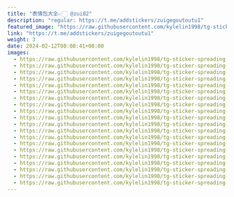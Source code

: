 ```yaml
---
title: "表情包大全👉🏻 @zui82"
description: "regular: https://t.me/addstickers/zuigegoutoutu1"
featured_image: "https://raw.githubusercontent.com/kylelin1998/tg-sticker-spreading-worldwide-images/main/img/8dff831e-0329-41c2-98e4-b54dd6783510.jpg"
link: "https://t.me/addstickers/zuigegoutoutu1"
weight: 3
date: 2024-02-12T08:08:41+08:00
images:
  - https://raw.githubusercontent.com/kylelin1998/tg-sticker-spreading-worldwide-images/main/img/8dff831e-0329-41c2-98e4-b54dd6783510.jpg
  - https://raw.githubusercontent.com/kylelin1998/tg-sticker-spreading-worldwide-images/main/img/5e3f05fd-0682-4a11-ad29-c9bad5257c5c.jpg
  - https://raw.githubusercontent.com/kylelin1998/tg-sticker-spreading-worldwide-images/main/img/0bd9aba4-a64e-451b-9127-145ec6488b28.jpg
  - https://raw.githubusercontent.com/kylelin1998/tg-sticker-spreading-worldwide-images/main/img/8f17b030-2e9d-47cb-b206-4ab63739d28b.jpg
  - https://raw.githubusercontent.com/kylelin1998/tg-sticker-spreading-worldwide-images/main/img/e45eb946-a9f1-497d-8e99-c3fa7f4d8805.jpg
  - https://raw.githubusercontent.com/kylelin1998/tg-sticker-spreading-worldwide-images/main/img/4fea3d61-089c-4887-bf75-93fc388161d4.jpg
  - https://raw.githubusercontent.com/kylelin1998/tg-sticker-spreading-worldwide-images/main/img/b2054395-ad81-4de3-9cc2-302422d6b040.jpg
  - https://raw.githubusercontent.com/kylelin1998/tg-sticker-spreading-worldwide-images/main/img/e4a6c822-a815-4184-bc32-15efb25a8b11.jpg
  - https://raw.githubusercontent.com/kylelin1998/tg-sticker-spreading-worldwide-images/main/img/bd70272c-e4ac-4743-bda3-55871f2a55c0.jpg
  - https://raw.githubusercontent.com/kylelin1998/tg-sticker-spreading-worldwide-images/main/img/0e1047c0-0c76-46db-bfe9-ffec78e72dee.jpg
  - https://raw.githubusercontent.com/kylelin1998/tg-sticker-spreading-worldwide-images/main/img/500e52f8-b8df-45e1-a6df-4ac42bd1e4e6.jpg
  - https://raw.githubusercontent.com/kylelin1998/tg-sticker-spreading-worldwide-images/main/img/f9dcc6f7-0fb5-403b-a0a7-6d2fc8d1c655.jpg
  - https://raw.githubusercontent.com/kylelin1998/tg-sticker-spreading-worldwide-images/main/img/157a5806-bac3-4d07-a4b7-e2902343e654.jpg
  - https://raw.githubusercontent.com/kylelin1998/tg-sticker-spreading-worldwide-images/main/img/184da060-39ee-41e0-91c5-3de09269e790.jpg
  - https://raw.githubusercontent.com/kylelin1998/tg-sticker-spreading-worldwide-images/main/img/b426b0db-2dbb-4a70-929b-6f4266e88da5.jpg
  - https://raw.githubusercontent.com/kylelin1998/tg-sticker-spreading-worldwide-images/main/img/3785205e-d5d3-4d7d-9ed7-c13c9af26f18.jpg
  - https://raw.githubusercontent.com/kylelin1998/tg-sticker-spreading-worldwide-images/main/img/88346ed0-66a1-4208-8238-c7d26e1047ba.jpg
  - https://raw.githubusercontent.com/kylelin1998/tg-sticker-spreading-worldwide-images/main/img/d5302de6-9ebb-48d5-9cd2-816aaec5ec99.jpg
  - https://raw.githubusercontent.com/kylelin1998/tg-sticker-spreading-worldwide-images/main/img/3f483884-49f8-45ff-9f27-e1b0ac639a4a.jpg
  - https://raw.githubusercontent.com/kylelin1998/tg-sticker-spreading-worldwide-images/main/img/e38db55d-52d4-4cb1-abf4-cb7625487a76.jpg
---
```

